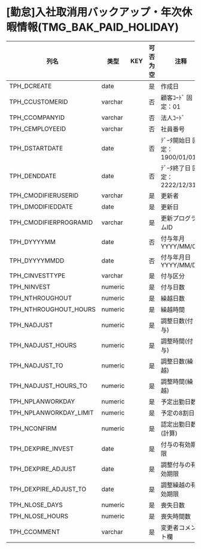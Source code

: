 # [勤怠]入社取消用バックアップ・年次休暇情報(TMG_BAK_PAID_HOLIDAY)
| 列名   | 类型   | KEY  | 可否为空 | 注释   |
| ---- | ---- | ---- | ---- | ---- |
|TPH_DCREATE|date||是|作成日|
|TPH_CCUSTOMERID|varchar||否|顧客ｺｰﾄﾞ                        固定：01|
|TPH_CCOMPANYID|varchar||否|法人ｺｰﾄﾞ|
|TPH_CEMPLOYEEID|varchar||否|社員番号|
|TPH_DSTARTDATE|date||否|ﾃﾞｰﾀ開始日                      固定：1900/01/01|
|TPH_DENDDATE|date||否|ﾃﾞｰﾀ終了日                      固定：2222/12/31|
|TPH_CMODIFIERUSERID|varchar||是|更新者|
|TPH_DMODIFIEDDATE|date||是|更新日|
|TPH_CMODIFIERPROGRAMID|varchar||是|更新プログラムID|
|TPH_DYYYYMM|date||否|付与年月                        YYYY/MM/01|
|TPH_DYYYYMMDD|date||否|付与年月日                      YYYY/MM/DD|
|TPH_CINVESTTYPE|varchar||是|付与区分|
|TPH_NINVEST|numeric||是|付与日数|
|TPH_NTHROUGHOUT|numeric||是|繰越日数|
|TPH_NTHROUGHOUT_HOURS|numeric||是|繰越時間|
|TPH_NADJUST|numeric||是|調整日数(付与)|
|TPH_NADJUST_HOURS|numeric||是|調整時間(付与)|
|TPH_NADJUST_TO|numeric||是|調整日数(繰越)|
|TPH_NADJUST_HOURS_TO|numeric||是|調整時間(繰越)|
|TPH_NPLANWORKDAY|numeric||是|予定出勤日数|
|TPH_NPLANWORKDAY_LIMIT|numeric||是|予定の8割日数|
|TPH_NCONFIRM|numeric||是|認定出勤日数(計算)|
|TPH_DEXPIRE_INVEST|date||是|付与の有効期限|
|TPH_DEXPIRE_ADJUST|date||是|調整付与の有効期限|
|TPH_DEXPIRE_ADJUST_TO|date||是|調整繰越の有効期限|
|TPH_NLOSE_DAYS|numeric||是|喪失日数|
|TPH_NLOSE_HOURS|numeric||是|喪失時間数|
|TPH_CCOMMENT|varchar||是|変更者コメント欄|
